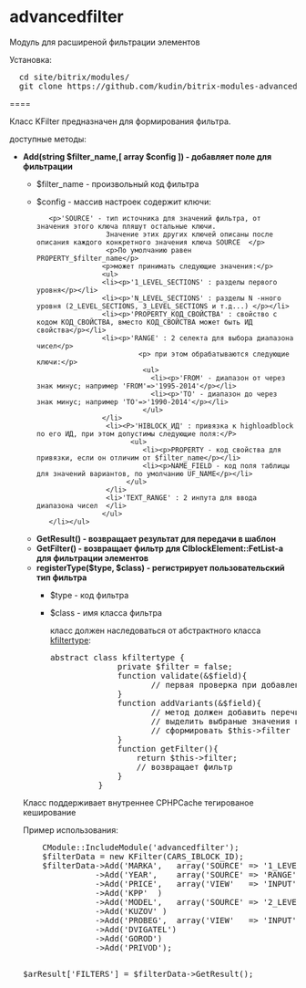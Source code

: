 advancedfilter
====

<p>Модуль для расширеной фильтрации элементов</p>
<p>Установка:</p>
<pre>  cd site/bitrix/modules/ 
  git clone https://github.com/kudin/bitrix-modules-advancedfilter.git advancedfilter 
</pre>
 
==== 

<p>Класс KFilter предназначен для формирования фильтра.</p>
<p>доступные методы:</p>
<ul>

  <li><p><b>Add(string $filter_name,[ array $config ]) - добавляет поле для фильтрации</b></p> 
     <ul><li>
        <p>$filter_name - произвольный код фильтра</p>
    </li>
     <li>
     <p>$config - массив настроек содержит ключи:</p>
     
       <p>'SOURCE' - тип источника для значений фильтра, от значения этого ключа пляшут остальные ключи.
                     Значение этих других ключей описаны после описания каждого конкретного значения ключа SOURCE  </p>
                     <p>По умолчанию равен PROPERTY_$filter_name</p>
                    <p>может принимать следующие значения:</p> 
                    <ul>
                    <li><p>'1_LEVEL_SECTIONS' : разделы первого уровня</p></li>
                    <li><p>'N_LEVEL_SECTIONS' : разделы N -нного уровня (2_LEVEL_SECTIONS, 3_LEVEL_SECTIONS и т.д...) </p></li> 
                    <li><p>'PROPERTY_КОД_СВОЙСТВА' : свойство с кодом КОД_СВОЙСТВА, вместо КОД_СВОЙСТВА может быть ИД свойства</p></li>
                    <li><p>'RANGE' : 2 селекта для выбора диапазона чисел</p>
                             <p> при этом обрабатываются следующие ключи:</p>
                              <ul>
                                <li><p>'FROM' - диапазон от через знак минус; например 'FROM'=>'1995-2014'</p></li>
                                <li><p>'TO' - диапазон до через знак минус; например 'TO'=>'1990-2014'</p></li>
                              </ul>
                    </li>
                     <li><P>'HIBLOCK_ИД' : привязка к highloadblock по его ИД, при этом допустимы следующие поля:</P>
                           <ul>
                              <li><p>PROPERTY - код свойства для привязки, если он отличим от $filter_name</p></li>
                              <li><p>NAME_FIELD - код поля таблицы для значений вариантов, по умолчанию UF_NAME</p></li>
                          </ul>
                     </li>
                     <li>'TEXT_RANGE' : 2 инпута для ввода диапазона чисел  </li>
                    </ul>
       </li></ul>
   </li>
   
  <li><b>GetResult() - возвращает результат для передачи в шаблон</b></li>
  <li><b>GetFilter() - возвращает фильтр для CIblockElement::FetList-a для фильтрации элементов</b></li>
    <li>
      <b>registerType($type, $class) - регистрирует пользовательский тип фильтра</b>
       <ul>
              <li><p> $type - код фильтра</p></li>
         <li><p>$class - имя класса фильтра</p>
         <p> класс должен наследоваться от абстрактного класса <a href='https://github.com/kudin/bitrix-modules-advancedfilter/blob/master/classes/usertypes/kfiltertype.php'>kfiltertype</a>:</p>
          <pre>abstract class kfiltertype { 
              private $filter = false; 
              function validate(&$field){
                     // первая проверка при добавлении поля  
              }     
              function addVariants(&$field){
                     // метод должен добавить перечисляемые варианты в $field['VARIANTS']
                     // выделить выбраные значения по массиву $_REQUEST
                     // сформировать $this->filter
              }    
              function getFilter(){
                  return $this->filter;
                  // возвращает фильтр 
              }
          }</pre></li></ul>
    </li>
</ul>


<p>Класс поддерживает внутреннее CPHPCache тегированое кеширование</p>

<p>Пример использования:</p>
<pre>
    CModule::IncludeModule('advancedfilter'); 
    $filterData = new KFilter(CARS_IBLOCK_ID);
    $filterData->Add('MARKA',   array('SOURCE' => '1_LEVEL_SECTIONS') )
               ->Add('YEAR',    array('SOURCE' => 'RANGE', 'FROM'=>'1980-2014', 'TO'=>'1990-2014' )  )
               ->Add('PRICE',   array('VIEW'   => 'INPUT'))
               ->Add('KPP'  )
               ->Add('MODEL',   array('SOURCE' => '2_LEVEL_SECTIONS', 'LINKTO' => 'MARKA'))
               ->Add('KUZOV' )
               ->Add('PROBEG',  array('VIEW'   => 'INPUT'))
               ->Add('DVIGATEL')
               ->Add('GOROD')
               ->Add('PRIVOD'); 
              
   $arResult['FILTERS'] = $filterData->GetResult();
</pre>   
  
   
